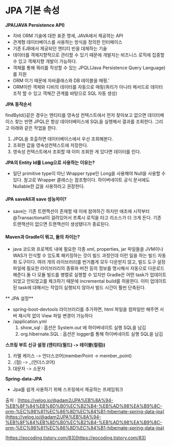 # JPA 기본 속성

**JPA(JAVA Persistence API)**

* 자바 ORM 기술에 대한 표준 명세, JAVA에서 제공하는 API
* 관계형 데이터베이스를 사용하는 방식을 정의한 인터페이스
* 기존 EJB에서 제공되던 엔티티 빈을 대체하는 기술
* 데이터를 객체지향적으로 관리할 수 있기 때문에 개발자는 비즈니스 로직에 집중할 수 있고 객체지향 개발이 가능하다.
* 객체를 통해 쿼리를 작성할 수 있는 JPQL(Java Persistence Query Language)를 지원
* ORM 이기 때문에 자바클래스와 DB 테이블을 매핑.’
* ORM이란 객체와 디비의 데이터를 자동으로 매핑(쿼리가 아니라 메서드로 데이터 조작 할 수 있고 객체간 관계를 바탕으로 SQL 자동 생성)

**JPA 동작순서**

findById()같은 경우는 엔티티를 영속성 컨텍스트에서 먼저 찾아보고 없으면 데이터베이스 찾는 반면 JPQL은 항상 데이터베이스에 SQL을 실행해서 결과를 조회한다. 그리고 아래와 같은 작업을 한다.

1. JPQL을 호출하면 데이터베이스에서 우선 조회해본다.
2. 조회한 값을 영속성컨텍스트에 저장한다.
3. 영속성 컨텍스트에서 조회할 때 이미 조회한 게 있다면 데이터를 린다.

**JPA의 Entity Id를 Long으로 사용하는 이유는?**

* 일단 primitive type이 아닌 Wrapper type인 Long을 사용해야 Null을 사용할 수 있다. 참고로 Wrapper 클래스는 참조형이다. 하이버네이트 공식 문서에도 Nullable한 값을 사용하라고 권장한다.

#### &#x20;JPA saveAll과 save 성능차이?

* save는 기존 트랜잭션이 존재할 때 이에 참여하긴 하지만 애초에 시작부터 @Transactional이 걸려있어서 프록시 로직을 타고 리소스가 더 크게 든다. 기존 트랜잭션이 없으면 트랜잭션이 생성됐다가 종료된다.

#### Maven과 Gradle이 뭐고, 둘의 차이는?

* java 코드와 프로젝트 내에 필요한 각종 xml, properties, jar 파일들을 JVM이나 WAS가 인식할 수 있도록 패키징하는 것이 빌드 과정인데 이런 일을 하는 빌드 자동화 도구이다. 여러 개의 라이브러리를 번거롭게 모두 다운받지 않고, 빌드 도구 설정파일에 필요한 라이브러리의 종류와 버전 등의 정보를 명시해서 자동으로 다운로드 해준다.둘 다 모듈 빌드를 병렬로 실행할 수 있지만 Gradle은 어떤 task가 업데이트 되었고 안되었고를 체크하기 때문에 incremental build를 허용한다. 이미 업데이트된 task에 대해서는 작업이 실행되지 않아서 빌드 시간이 훨씬 단축된다.

** JPA 설정**

* spring-boot-devtools 라이브러리를 추가하면, html 파일을 컴파일만 해주면 서버 재시작 없이 View 파일 변경이 가능하다
* /application.yml
  1. show\_sql : 옵션은 System.out 에 하이버네이트 실행 SQL을 남김
  2. org.hibernate.SQL : 옵션은 logger를 통해 하이버네이트 실행 SQL을 남김

**스프링 부트 신규 설정 (엔티티(필드) -> 테이블(컬럼))**

1. 카멜 케이스 -> 언더스코어(memberPoint -> member\_point)
2. .(점) -> \_(언더스코어)
3. 대문자 -> 소문자      &#x20;

**Spring-data-JPA**

* Jpa를 쉽게 사용하기 위해 스프링에서 제공하는 프레임워크



출처 : [https://velog.io/@adam2/JPA%EB%8A%94-%EB%8F%84%EB%8D%B0%EC%B2%B4-%EB%AD%98%EA%B9%8C-orm-%EC%98%81%EC%86%8D%EC%84%B1-hibernate-spring-data-jpa](https://velog.io/@adam2/JPA%EB%8A%94-%EB%8F%84%EB%8D%B0%EC%B2%B4-%EB%AD%98%EA%B9%8C-orm-%EC%98%81%EC%86%8D%EC%84%B1-hibernate-spring-data-jpa)

[https://eocoding.tistory.com/83](https://eocoding.tistory.com/83)
